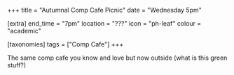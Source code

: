 +++
title = "Autumnal Comp Cafe Picnic"
date = "Wednesday 5pm"

[extra]
end_time = "7pm"
location = "???"
icon = "ph-leaf"
colour = "academic"

[taxonomies]
tags = ["Comp Cafe"]
+++

The same comp cafe you know and love but now outside (what is this green stuff?)